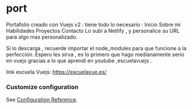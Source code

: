 # port
Portafolio creado con Vuejs v2 :
tiene todo lo necesario :
  Inicio
  Sobre mi
  Habilidades
  Proyectos
  Contacto
Lo subi a Netlify , y personalice su URL para algo mas personalizado.

Si lo descarga , recuerde importar el node_modules para que funcione a la perfección.
Espero les sirva , es lo primero que hago medianamente serio en vuejs gracias a lo que aprendi en youtube ,escuelavuejs .

link escuela Vuejs:
https://escuelavue.es/




### Customize configuration
See [Configuration Reference](https://cli.vuejs.org/config/).
